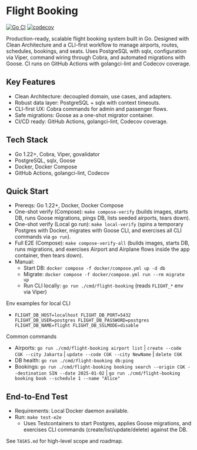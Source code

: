 # Flight Booking

[![Go CI](https://github.com/ambiyansyah-risyal/flight-booking/actions/workflows/ci.yml/badge.svg?branch=main)](https://github.com/ambiyansyah-risyal/flight-booking/actions/workflows/ci.yml)
[![codecov](https://codecov.io/gh/ambiyansyah-risyal/flight-booking/branch/main/graph/badge.svg)](https://codecov.io/gh/ambiyansyah-risyal/flight-booking)

Production-ready, scalable flight booking system built in Go. Designed with Clean Architecture and a CLI-first workflow to manage airports, routes, schedules, bookings, and seats. Uses PostgreSQL with sqlx, configuration via Viper, command wiring through Cobra, and automated migrations with Goose. CI runs on GitHub Actions with golangci-lint and Codecov coverage.

## Key Features
- Clean Architecture: decoupled domain, use cases, and adapters.
- Robust data layer: PostgreSQL + sqlx with context timeouts.
- CLI-first UX: Cobra commands for admin and passenger flows.
- Safe migrations: Goose as a one-shot migrator container.
- CI/CD ready: GitHub Actions, golangci-lint, Codecov coverage.

## Tech Stack
- Go 1.22+, Cobra, Viper, govalidator
- PostgreSQL, sqlx, Goose
- Docker, Docker Compose
- GitHub Actions, golangci-lint, Codecov

## Quick Start
- Prereqs: Go 1.22+, Docker, Docker Compose
 - One-shot verify (Compose): `make compose-verify` (builds images, starts DB, runs Goose migrations, pings DB, lists seeded airports, tears down).
 - One-shot verify (Local go run): `make local-verify` (spins a temporary Postgres with Docker, migrates with Goose CLI, and exercises all CLI commands via `go run`).
 - Full E2E (Compose): `make compose-verify-all` (builds images, starts DB, runs migrations, and exercises Airport and Airplane flows inside the app container, then tears down).
- Manual:
  - Start DB: `docker compose -f docker/compose.yml up -d db`
  - Migrate: `docker compose -f docker/compose.yml run --rm migrate up`
  - Run CLI locally: `go run ./cmd/flight-booking` (reads `FLIGHT_*` env via Viper)

Env examples for local CLI
- `FLIGHT_DB_HOST=localhost FLIGHT_DB_PORT=5432 FLIGHT_DB_USER=postgres FLIGHT_DB_PASSWORD=postgres FLIGHT_DB_NAME=flight FLIGHT_DB_SSLMODE=disable`

Common commands
- Airports: `go run ./cmd/flight-booking airport list` | `create --code CGK --city Jakarta` | `update --code CGK --city NewName` | `delete CGK`
- DB health: `go run ./cmd/flight-booking db:ping`
- Bookings: `go run ./cmd/flight-booking booking search --origin CGK --destination SIN --date 2025-01-02` | `go run ./cmd/flight-booking booking book --schedule 1 --name "Alice"`

## End-to-End Test
- Requirements: Local Docker daemon available.
- Run: `make test-e2e`
  - Uses Testcontainers to start Postgres, applies Goose migrations, and exercises CLI commands (create/list/update/delete) against the DB.

See `TASKS.md` for high-level scope and roadmap.
